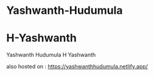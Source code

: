 # Yashwanth-Hudumula
# H-Yashwanth
Yashwanth Hudumula
H Yashwanth

also hosted on : https://yashwanthhudumula.netlify.app/

<link rel="canonical" href="https://yashwanthhudumula.github.io/Yashwanth-Hudumula/" />

